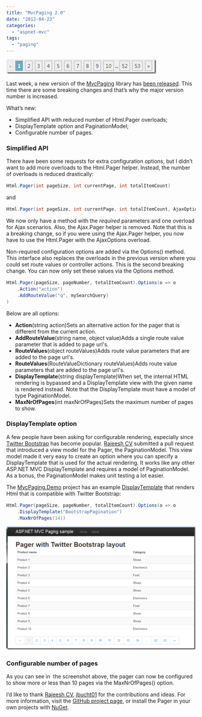 ```yaml
---
title: "MvcPaging 2.0"
date: "2012-04-23"
categories: 
  - "aspnet-mvc"
tags: 
  - "paging"
---
```


![image](./images/image2.png "image")

Last week, a new version of the [MvcPaging](http://github.com/martijnboland/mvcpaging) library has [been released](http://nuget.org/packages/MvcPaging). This time there are some breaking changes and that’s why the major version number is increased.

What’s new:

- Simplified API with reduced number of Html.Pager overloads;
- DisplayTemplate option and PaginationModel;
- Configurable number of pages.

### Simplified API

There have been some requests for extra configuration options, but I didn’t want to add more overloads to the Html.Pager helper. Instead, the number of overloads is reduced drastically:

```csharp
Html.Pager(int pageSize, int currentPage, int totalItemCount)
```

and

```csharp
Html.Pager(int pageSize, int currentPage, int totalItemCount, AjaxOptions ajaxOptions)
```

We now only have a method with the _required_ parameters and one overload for Ajax scenarios. Also, the Ajax.Pager helper is removed. Note that this is a breaking change, so if you were using the Ajax.Pager helper, you now have to use the Html.Pager with the AjaxOptions overload.

Non-required configuration options are added via the Options() method. This interface also replaces the overloads in the previous version where you could set route values or controller actions. This is the second breaking change. You can now only set these values via the Options method.

```csharp
Html.Pager(pageSize, pageNumber, totalItemCount).Options(o => o
    .Action("action")
    .AddRouteValue("q", mySearchQuery)
)
```

Below are all options:

- **Action**(string action)Sets an alternative action for the pager that is different from the current action.
- **AddRouteValue**(string name, object value)Adds a single route value parameter that is added to page url's.
- **RouteValues**(object routeValues)Adds route value parameters that are added to the page url's.
- **RouteValues**(RouteValueDictionary routeValues)Adds route value parameters that are added to the page url's.
- **DisplayTemplate**(string displayTemplate)When set, the internal HTML rendering is bypassed and a DisplayTemplate view with the given name is rendered instead. Note that the DisplayTemplate must have a model of type PaginationModel.
- **MaxNrOfPages**(int maxNrOfPages)Sets the maximum number of pages to show.

### DisplayTemplate option

A few people have been asking for configurable rendering, especially since [Twitter Bootstrap](http://twitter.github.com/bootstrap/) has become popular. [Rajeesh CV](https://github.com/cvrajeesh) submitted a pull request that introduced a view model for the Pager, the PaginationModel. This view model made it very easy to create an option where you can specify a DisplayTemplate that is used for the actual rendering. It works like any other ASP.NET MVC DisplayTemplate and requires a model of PaginationModel. As a bonus, the PaginationModel makes unit testing a lot easier.

The [MvcPaging.Demo](https://github.com/martijnboland/MvcPaging/tree/master/src/MvcPaging.Demo) project has an example [DisplayTemplate](https://github.com/martijnboland/MvcPaging/tree/master/src/MvcPaging.Demo/Views/Shared/DisplayTemplates) that renders Html that is compatible with Twitter Bootstrap:

```csharp
Html.Pager(pageSize, pageNumber, totalItemCount).Options(o => o
    .DisplayTemplate("BootstrapPagination")
    .MaxNrOfPages(14))
```

![image](./images/image3.png "image")

### Configurable number of pages

As you can see in  the screenshot above, the pager can now be configured to show more or less than 10 pages via the MaxNrOfPages() option.

I’d like to thank [Rajeesh CV](https://github.com/cvrajeesh), [jbucht01](https://github.com/jbucht01) for the contributions and ideas. For more information, visit the [GitHub project page](http://github.com/martijnboland/mvcpaging), or install the Pager in your own projects with [NuGet](http://nuget.org/packages/MvcPaging).
